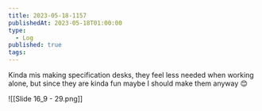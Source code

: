 ```yaml
---
title: 2023-05-18-1157
publishedAt: 2023-05-18T01:00:00
type:
  - Log
published: true
tags:
---
```



Kinda mis making specification desks, they feel less needed when working alone, but since they are kinda fun maybe I should make them anyway 😊

![[Slide 16_9 - 29.png]]
